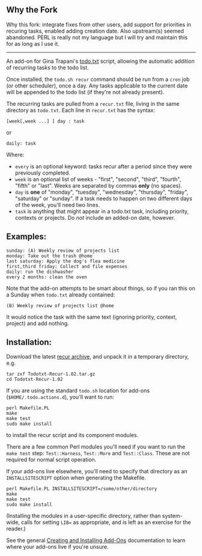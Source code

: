 ## Why the Fork

Why this fork: integrate fixes from other users, add support for priorities in 
recuring tasks, enabled adding creation date. Also upstream(s) seemed abandoned.
PERL is really not my language but I will try and maintain this for as long as 
I use it.

---

An add-on for Gina Trapani's [todo.txt](https://github.com/ginatrapani/todo.txt-cli) script,
allowing the automatic addition of recurring tasks to the todo list.

Once installed, the `todo.sh recur` command should be run from a `cron` job (or
other scheduler), once a day.  Any tasks applicable to the current date will be
appended to the todo list (if they're not already present).

The recurring tasks are pulled from a `recur.txt` file, living in the same 
directory as `todo.txt`.  Each line in `recur.txt` has the syntax:

    [week[,week ...] ] day : task
    
or

    daily: task    

Where:

- `every` is an optional keyword: tasks recur after a period since they were 
  previously completed.
- `week` is an optional list of weeks - "first", "second", "third", "fourth", 
  "fifth" or "last".  Weeks are separated by commas __only__ (no spaces).
- `day` is __one__ of "monday", "tuesday", "wednesday", "thursday", "friday", 
  "saturday" or "sunday".  If a task needs to happen on two different days of
  the week, you'll need two lines.
- `task` is anything that might appear in a todo.txt task, including priority,
  contexts or projects.  Do *not* include an added-on date, however.

## Examples:

    sunday: (A) Weekly review of projects list
    monday: Take out the trash @home
    last saturday: Apply the dog's flea medicine
    first,third friday: Collect and file expenses
    daily: run the dishwasher
    every 2 months: clean the oven
Note that the add-on attempts to be smart about things, so if you ran this on a
Sunday when `todo.txt` already contained:

    (B) Weekly review of projects list @home

It would notice the task with the same text (ignoring priority, context, 
project) and add nothing.

## Installation:

Download the latest [recur archive](https://github.com/downloads/paulroub/todo.txt-recurring-tasks/Todotxt-Recur-1.02.tar.gz),
and unpack it in a temporary directory, e.g.

    tar zxf Todotxt-Recur-1.02.tar.gz
    cd Todotxt-Recur-1.02

If you are using the standard `todo.sh` location for add-ons 
(`$HOME/.todo.actions.d`), you'll want to run:

    perl Makefile.PL
    make
    make test
    sudo make install

to install the recur script and its component modules.

There are a few common Perl modules you'll need if you want to run the
`make test` step: `Test::Harness`, `Test::More` and `Test::Class`. These are 
not required for normal script operation.

If your add-ons live elsewhere, you'll need to specify that directory as an
`INSTALLSITESCRIPT` option when generating the Makefile.

    perl Makefile.PL INSTALLSITESCRIPT=/some/other/directory
    make
    make test
    sudo make install

(Installing the modules in a user-specific directory, rather than system-wide, 
calls for setting `LIB=` as appropriate, and is left as an exercise for the reader.)

See the general [Creating and Installing Add-Ons](https://github.com/ginatrapani/todo.txt-cli/wiki/Creating-and-Installing-Add-ons)
documentation to learn where your add-ons live if you're unsure.
